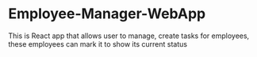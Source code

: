 # Employee-Manager-WebApp
This is React app that allows user to manage, create tasks for employees, these employees can mark it to show its current status  
